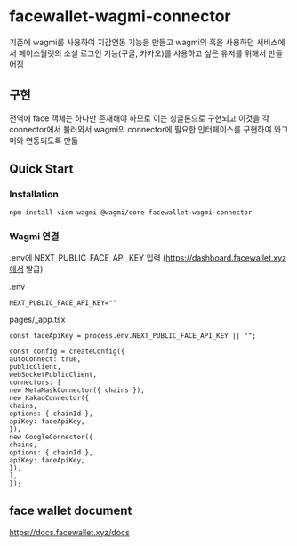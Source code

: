 # facewallet-wagmi-connector

기존에 wagmi를 사용하여 지갑연동 기능을 만들고 wagmi의 훅을 사용하던 서비스에서 페이스월렛의 소셜 로그인 기능(구글, 카카오)를 사용하고 싶은 유저를 위해서 만들어짐

## 구현

전역에 face 객체는 하나만 존재해야 하므로 이는 싱글톤으로 구현되고 이것을 각 connector에서 불러와서 wagmi의 connector에 필요한 인터페이스를 구현하여 와그미와 연동되도록 만듦

## Quick Start

### Installation

```
npm install viem wagmi @wagmi/core facewallet-wagmi-connector
```

### Wagmi 연결

.env에 NEXT_PUBLIC_FACE_API_KEY 입력
(https://dashboard.facewallet.xyz에서 발급)

.env

```
NEXT_PUBLIC_FACE_API_KEY=""
```

pages/\_app.tsx

```
const faceApiKey = process.env.NEXT_PUBLIC_FACE_API_KEY || "";

const config = createConfig({
autoConnect: true,
publicClient,
webSocketPublicClient,
connectors: [
new MetaMaskConnector({ chains }),
new KakaoConnector({
chains,
options: { chainId },
apiKey: faceApiKey,
}),
new GoogleConnector({
chains,
options: { chainId },
apiKey: faceApiKey,
}),
],
});

```

## face wallet document

https://docs.facewallet.xyz/docs
